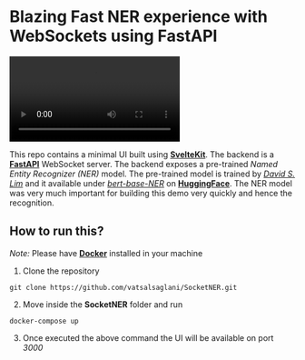 # Blazing Fast NER experience with WebSockets using FastAPI

![Socket NER](SocketNER.mp4)

This repo contains a minimal UI built using **[SvelteKit](https://kit.svelte.dev/)**. The backend is a **[FastAPI](https://fastapi.tiangolo.com/)** WebSocket server. The backend exposes a pre-trained _Named Entity Recognizer (NER)_ model. The pre-trained model is trained by _[David S. Lim](https://huggingface.co/dslim)_ and it available under _[bert-base-NER](https://huggingface.co/dslim/bert-base-NER)_ on **[HuggingFace](https://huggingface.co/)**. The NER model was very much important for building this demo very quickly and hence the recognition.

## How to run this?

_Note:_ Please have **[Docker](https://www.docker.com/)** installed in your machine

1. Clone the repository
```
git clone https://github.com/vatsalsaglani/SocketNER.git
```
2. Move inside the **SocketNER** folder and run
```
docker-compose up
```
3. Once executed the above command the UI will be available on port _3000_